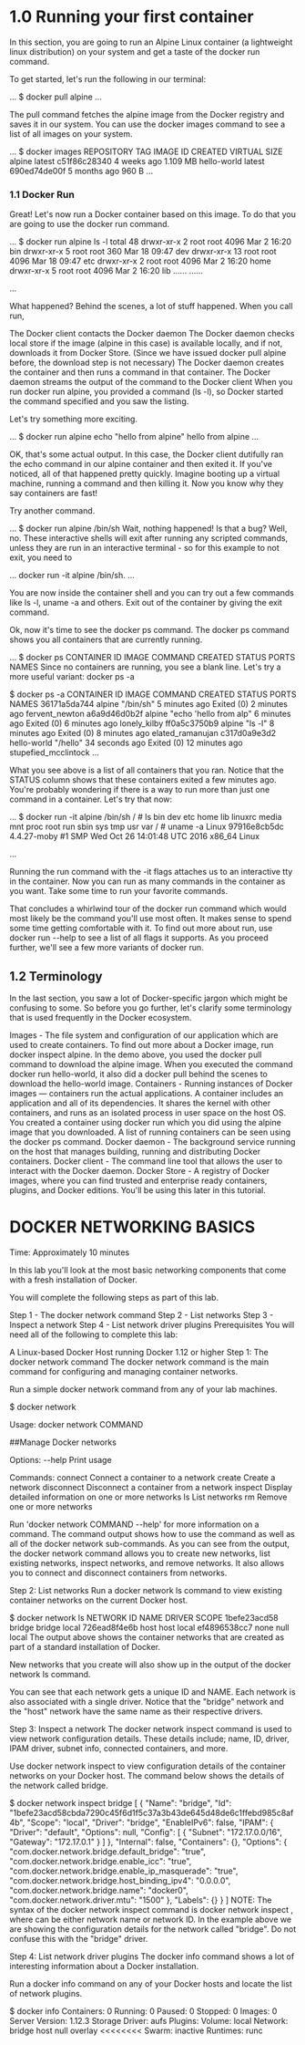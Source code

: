 
# 1.0 Running your first container
In this section, you are going to run an Alpine Linux container (a lightweight linux distribution) on your system and get a taste of the docker run command.

To get started, let's run the following in our terminal:

...
$ docker pull alpine
...


The pull command fetches the alpine image from the Docker registry and saves it in our system. You can use the docker images command to see a list of all images on your system.

...
$ docker images
REPOSITORY              TAG                 IMAGE ID            CREATED             VIRTUAL SIZE
alpine                  latest              c51f86c28340        4 weeks ago         1.109 MB
hello-world             latest              690ed74de00f        5 months ago        960 B
...

### 1.1 Docker Run

Great! Let's now run a Docker container based on this image. To do that you are going to use the docker run command.

...
$ docker run alpine ls -l
total 48
drwxr-xr-x    2 root     root          4096 Mar  2 16:20 bin
drwxr-xr-x    5 root     root           360 Mar 18 09:47 dev
drwxr-xr-x   13 root     root          4096 Mar 18 09:47 etc
drwxr-xr-x    2 root     root          4096 Mar  2 16:20 home
drwxr-xr-x    5 root     root          4096 Mar  2 16:20 lib
......
......

...

What happened? Behind the scenes, a lot of stuff happened. When you call run,

The Docker client contacts the Docker daemon
The Docker daemon checks local store if the image (alpine in this case) is available locally, and if not, downloads it from Docker Store. (Since we have issued docker pull alpine before, the download step is not necessary)
The Docker daemon creates the container and then runs a command in that container.
The Docker daemon streams the output of the command to the Docker client
When you run docker run alpine, you provided a command (ls -l), so Docker started the command specified and you saw the listing.

Let's try something more exciting.

...
$ docker run alpine echo "hello from alpine"
hello from alpine
...

OK, that's some actual output. In this case, the Docker client dutifully ran the echo command in our alpine container and then exited it. If you've noticed, all of that happened pretty quickly. Imagine booting up a virtual machine, running a command and then killing it. Now you know why they say containers are fast!

Try another command.

...
$ docker run alpine /bin/sh
Wait, nothing happened! Is that a bug? Well, no. These interactive shells will exit after running any scripted commands, unless they are run in an interactive terminal - so for this example to not exit, you need to 

...
docker run -it alpine /bin/sh.
...

You are now inside the container shell and you can try out a few commands like ls -l, uname -a and others. Exit out of the container by giving the exit command.

Ok, now it's time to see the docker ps command. The docker ps command shows you all containers that are currently running.

...
$ docker ps
CONTAINER ID        IMAGE               COMMAND             CREATED             STATUS              PORTS               NAMES
Since no containers are running, you see a blank line. Let's try a more useful variant: docker ps -a

$ docker ps -a
CONTAINER ID        IMAGE               COMMAND                  CREATED             STATUS                      PORTS               NAMES
36171a5da744        alpine              "/bin/sh"                5 minutes ago       Exited (0) 2 minutes ago                        fervent_newton
a6a9d46d0b2f        alpine             "echo 'hello from alp"    6 minutes ago       Exited (0) 6 minutes ago                        lonely_kilby
ff0a5c3750b9        alpine             "ls -l"                   8 minutes ago       Exited (0) 8 minutes ago                        elated_ramanujan
c317d0a9e3d2        hello-world         "/hello"                 34 seconds ago      Exited (0) 12 minutes ago                       stupefied_mcclintock
...

What you see above is a list of all containers that you ran. Notice that the STATUS column shows that these containers exited a few minutes ago. You're probably wondering if there is a way to run more than just one command in a container. Let's try that now:

...
$ docker run -it alpine /bin/sh
/ # ls
bin      dev      etc      home     lib      linuxrc  media    mnt      proc     root     run      sbin     sys      tmp      usr      var
/ # uname -a
Linux 97916e8cb5dc 4.4.27-moby #1 SMP Wed Oct 26 14:01:48 UTC 2016 x86_64 Linux

...

Running the run command with the -it flags attaches us to an interactive tty in the container. Now you can run as many commands in the container as you want. Take some time to run your favorite commands.

That concludes a whirlwind tour of the docker run command which would most likely be the command you'll use most often. It makes sense to spend some time getting comfortable with it. To find out more about run, use docker run --help to see a list of all flags it supports. As you proceed further, we'll see a few more variants of docker run.

## 1.2 Terminology
In the last section, you saw a lot of Docker-specific jargon which might be confusing to some. So before you go further, let's clarify some terminology that is used frequently in the Docker ecosystem.

Images - The file system and configuration of our application which are used to create containers. To find out more about a Docker image, run docker inspect alpine. In the demo above, you used the docker pull command to download the alpine image. When you executed the command docker run hello-world, it also did a docker pull behind the scenes to download the hello-world image.
Containers - Running instances of Docker images — containers run the actual applications. A container includes an application and all of its dependencies. It shares the kernel with other containers, and runs as an isolated process in user space on the host OS. You created a container using docker run which you did using the alpine image that you downloaded. A list of running containers can be seen using the docker ps command.
Docker daemon - The background service running on the host that manages building, running and distributing Docker containers.
Docker client - The command line tool that allows the user to interact with the Docker daemon.
Docker Store - A registry of Docker images, where you can find trusted and enterprise ready containers, plugins, and Docker editions. You'll be using this later in this tutorial.



# DOCKER NETWORKING BASICS

Time: Approximately 10 minutes

In this lab you'll look at the most basic networking components that come with a fresh installation of Docker.

You will complete the following steps as part of this lab.

Step 1 - The docker network command
Step 2 - List networks
Step 3 - Inspect a network
Step 4 - List network driver plugins
Prerequisites
You will need all of the following to complete this lab:

A Linux-based Docker Host running Docker 1.12 or higher
Step 1: The docker network command
The docker network command is the main command for configuring and managing container networks.

Run a simple docker network command from any of your lab machines.

$ docker network

Usage:  docker network COMMAND

##Manage Docker networks

Options:
      --help   Print usage

Commands:
  connect     Connect a container to a network
  create      Create a network
  disconnect  Disconnect a container from a network
  inspect     Display detailed information on one or more networks
  ls          List networks
  rm          Remove one or more networks

Run 'docker network COMMAND --help' for more information on a command.
The command output shows how to use the command as well as all of the docker network sub-commands. As you can see from the output, the docker network command allows you to create new networks, list existing networks, inspect networks, and remove networks. It also allows you to connect and disconnect containers from networks.

Step 2: List networks
Run a docker network ls command to view existing container networks on the current Docker host.

$ docker network ls
NETWORK ID          NAME                DRIVER              SCOPE
1befe23acd58        bridge              bridge              local
726ead8f4e6b        host                host                local
ef4896538cc7        none                null                local
The output above shows the container networks that are created as part of a standard installation of Docker.

New networks that you create will also show up in the output of the docker network ls command.

You can see that each network gets a unique ID and NAME. Each network is also associated with a single driver. Notice that the "bridge" network and the "host" network have the same name as their respective drivers.

Step 3: Inspect a network
The docker network inspect command is used to view network configuration details. These details include; name, ID, driver, IPAM driver, subnet info, connected containers, and more.

Use docker network inspect to view configuration details of the container networks on your Docker host. The command below shows the details of the network called bridge.

$ docker network inspect bridge
[
    {
        "Name": "bridge",
        "Id": "1befe23acd58cbda7290c45f6d1f5c37a3b43de645d48de6c1ffebd985c8af4b",
        "Scope": "local",
        "Driver": "bridge",
        "EnableIPv6": false,
        "IPAM": {
            "Driver": "default",
            "Options": null,
            "Config": [
                {
                    "Subnet": "172.17.0.0/16",
                    "Gateway": "172.17.0.1"
                }
            ]
        },
        "Internal": false,
        "Containers": {},
        "Options": {
            "com.docker.network.bridge.default_bridge": "true",
            "com.docker.network.bridge.enable_icc": "true",
            "com.docker.network.bridge.enable_ip_masquerade": "true",
            "com.docker.network.bridge.host_binding_ipv4": "0.0.0.0",
            "com.docker.network.bridge.name": "docker0",
            "com.docker.network.driver.mtu": "1500"
        },
        "Labels": {}
    }
]
NOTE: The syntax of the docker network inspect command is docker network inspect <network>, where <network> can be either network name or network ID. In the example above we are showing the configuration details for the network called "bridge". Do not confuse this with the "bridge" driver.

Step 4: List network driver plugins
The docker info command shows a lot of interesting information about a Docker installation.

Run a docker info command on any of your Docker hosts and locate the list of network plugins.

$ docker info
Containers: 0
 Running: 0
 Paused: 0
 Stopped: 0
Images: 0
Server Version: 1.12.3
Storage Driver: aufs
<Snip>
Plugins:
 Volume: local
 Network: bridge host null overlay    <<<<<<<<
Swarm: inactive
Runtimes: runc
<Snip>

